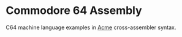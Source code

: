 # Commodore 64 Assembly

C64 machine language examples in [Acme](https://sourceforge.net/projects/acme-crossass/) cross-assembler syntax.
